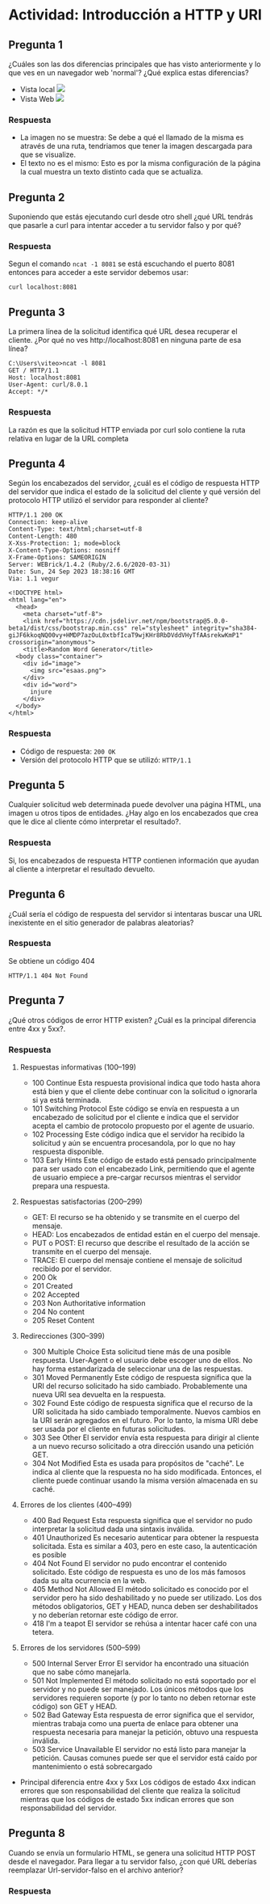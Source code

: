 # Actividad: Introducción a HTTP y URI
## Pregunta 1

¿Cuáles son las dos diferencias principales que has visto anteriormente y lo que ves en un navegador web 'normal'? ¿Qué explica estas diferencias?
- Vista local
![](Imagenes/saasbookLocal.jpg)
- Vista Web
![](Imagenes/saasbookWeb.jpg)

### Respuesta 
- La imagen no se muestra: Se debe a qué el llamado de la misma es através de una ruta, tendriamos que tener la imagen descargada para que se visualize.
- El texto no es el mismo: Esto es por la misma configuración de la página la cual muestra un texto distinto cada que se actualiza.

## Pregunta 2
Suponiendo que estás ejecutando curl desde otro shell ¿qué URL tendrás que pasarle a curl para intentar acceder a tu servidor falso y por qué?

### Respuesta 
Segun el comando `ncat -1 8081` se está escuchando el puerto 8081 entonces para acceder a este servidor debemos usar:
```Shell
curl localhost:8081
```

## Pregunta 3
La primera línea de la solicitud identifica qué URL desea recuperar el cliente. ¿Por qué no ves http://localhost:8081 en ninguna parte de esa línea?
```Shell
C:\Users\viteo>ncat -l 8081
GET / HTTP/1.1
Host: localhost:8081
User-Agent: curl/8.0.1
Accept: */*
```
### Respuesta
La razón es que la solicitud HTTP enviada por curl solo contiene la ruta relativa en lugar de la URL completa
## Pregunta 4
Según los encabezados del servidor, ¿cuál es el código de respuesta HTTP del servidor que indica el estado de la solicitud del cliente y qué versión del protocolo HTTP utilizó el servidor para responder al cliente?

```Shell
HTTP/1.1 200 OK
Connection: keep-alive
Content-Type: text/html;charset=utf-8
Content-Length: 480
X-Xss-Protection: 1; mode=block
X-Content-Type-Options: nosniff
X-Frame-Options: SAMEORIGIN
Server: WEBrick/1.4.2 (Ruby/2.6.6/2020-03-31)
Date: Sun, 24 Sep 2023 18:38:16 GMT
Via: 1.1 vegur

<!DOCTYPE html>
<html lang="en">
  <head>
    <meta charset="utf-8">
    <link href="https://cdn.jsdelivr.net/npm/bootstrap@5.0.0-beta1/dist/css/bootstrap.min.css" rel="stylesheet" integrity="sha384-giJF6kkoqNQ00vy+HMDP7azOuL0xtbfIcaT9wjKHr8RbDVddVHyTfAAsrekwKmP1" crossorigin="anonymous">
    <title>Random Word Generator</title>
  <body class="container">
    <div id="image">
      <img src="esaas.png">
    </div>
    <div id="word">
      injure
    </div>
  </body>
</html>
```
### Respuesta
- Código de respuesta: `200 OK`
- Versión del protocolo HTTP que se utilizó: `HTTP/1.1`

## Pregunta 5
Cualquier solicitud web determinada puede devolver una página HTML, una imagen u otros tipos de entidades. ¿Hay algo en los encabezados que crea que le dice al cliente cómo interpretar el resultado?.
### Respuesta
Si, los encabezados de respuesta HTTP contienen información que ayudan al cliente a interpretar el resultado devuelto.

## Pregunta 6
¿Cuál sería el código de respuesta del servidor si intentaras buscar una URL inexistente en el sitio generador de palabras aleatorias?
### Respuesta
Se obtiene un código 404
```Shell
HTTP/1.1 404 Not Found
```
## Pregunta 7
¿Qué otros códigos de error HTTP existen? ¿Cuál es la principal diferencia entre 4xx y 5xx?.
### Respuesta
1. Respuestas informativas (100–199)
    - 100 Continue
      Esta respuesta provisional indica que todo hasta ahora está bien y que  el cliente debe continuar con la solicitud o ignorarla si ya está terminada.
    - 101 Switching Protocol
      Este código se envía en respuesta a un encabezado de solicitud por el cliente e indica que el servidor acepta el cambio de protocolo propuesto por el agente de usuario.
    - 102 Processing
      Este código indica que el servidor ha recibido la solicitud y aún se encuentra procesandola, por lo que no hay respuesta disponible.
    - 103 Early Hints
      Este código de estado está pensado principalmente para ser usado con el encabezado Link, permitiendo que el agente de usuario empiece a pre-cargar recursos mientras el servidor prepara una respuesta.
2. Respuestas satisfactorias (200–299)
    - GET: El recurso se ha obtenido y se transmite en el cuerpo del mensaje.
    - HEAD: Los encabezados de entidad están en el cuerpo del mensaje.
    - PUT o POST: El recurso que describe el resultado de la acción se transmite en el cuerpo del mensaje.
    - TRACE: El cuerpo del mensaje contiene el mensaje de solicitud recibido por el servidor.
    - 200 Ok
    - 201 Created
    - 202 Accepted
    - 203 Non Authoritative information
    - 204 No content
    - 205 Reset Content
3. Redirecciones (300–399)
    - 300 Multiple Choice
    Esta solicitud tiene más de una posible respuesta. User-Agent o el usuario debe escoger uno de ellos. No hay forma estandarizada de seleccionar una de las respuestas.
    - 301 Moved Permanently
    Este código de respuesta significa que la URI del recurso solicitado ha sido cambiado. Probablemente una nueva URI sea devuelta en la respuesta.
    - 302 Found
    Este código de respuesta significa que el recurso de la URI solicitada ha sido cambiado temporalmente. Nuevos cambios en la URI serán agregados en el futuro. Por lo tanto, la misma URI debe ser usada por el cliente en futuras solicitudes.
    - 303 See Other
    El servidor envía esta respuesta para dirigir al cliente a un nuevo recurso solicitado a otra dirección usando una petición GET.
    - 304 Not Modified
    Esta es usada para propósitos de "caché". Le indica al cliente que la respuesta no ha sido modificada. Entonces, el cliente puede continuar usando la misma versión almacenada en su caché.
    
4. Errores de los clientes (400–499)
    - 400 Bad Request
    Esta respuesta significa que el servidor no pudo interpretar la solicitud dada una sintaxis inválida.
    - 401 Unauthorized
    Es necesario autenticar para obtener la respuesta solicitada. Esta es similar a 403, pero en este caso, la autenticación es posible
    - 404 Not Found
    El servidor no pudo encontrar el contenido solicitado. Este código de respuesta es uno de los más famosos dada su alta ocurrencia en la web.
    - 405 Method Not Allowed
    El método solicitado es conocido por el servidor pero ha sido deshabilitado y no puede ser utilizado. Los dos métodos obligatorios, GET y HEAD, nunca deben ser deshabilitados y no deberían retornar este código de error.
    - 418 I'm a teapot
    El servidor se rehúsa a intentar hacer café con una tetera.
5. Errores de los servidores (500–599)
    - 500 Internal Server Error
    El servidor ha encontrado una situación que no sabe cómo manejarla.
    - 501 Not Implemented
    El método solicitado no está soportado por el servidor y no puede ser manejado. Los únicos métodos que los servidores requieren soporte (y por lo tanto no deben retornar este código) son GET y HEAD.
    - 502 Bad Gateway
    Esta respuesta de error significa que el servidor, mientras trabaja como una puerta de enlace para obtener una respuesta necesaria para manejar la petición, obtuvo una respuesta inválida.
    - 503 Service Unavailable
    El servidor no está listo para manejar la petición. Causas comunes puede ser que el servidor está caído por mantenimiento o está sobrecargado

- Principal diferencia entre 4xx y 5xx
Los códigos de estado 4xx indican errores que son responsabilidad del cliente que realiza la solicitud mientras que los códigos de estado 5xx indican errores que son responsabilidad del servidor.

## Pregunta 8
Cuando se envía un formulario HTML, se genera una solicitud HTTP POST desde el navegador. Para llegar a tu servidor falso, ¿con qué URL deberías reemplazar Url-servidor-falso en el archivo anterior?
 
### Respuesta
  





